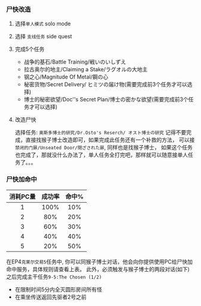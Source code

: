 
### 尸快改造
1. 选择`单人模式` solo mode
2. 选择 `支线任务` side quest
3. 完成5个任务
   
    * 战争的基石/Battle Training/戦いのいしずえ
    * 拉古奥尔的地主/Claiming a Stake/ラグオルの大地主
    * 钢之心/Magnitude Of Metal/鋼の心
    * 秘密货物/Secret Delivery/ ヒミツの届け物(需要完成前3个任务才可以选择)
    * 博士的秘密欲望/Doc''s Secret Plan/博士の密かな欲望(需要完成前3个任务才可以选择)

4. 改造尸快
   
   选择任务: `奥斯多博士的研究/Dr.Osto's Reserch/ オスト博士の研究`
   记得不要完成，直接找猴子博士改造即可，如果完成此任务还有一个补救的方法，
   可以接`禁闭的门扉/Unseated Door/閉ざされた扉`, 同样也是找猴子博士，
   如果这个任务也完成了，那就没什么办法了，单人任务全打完吧，那样就可以随意接单人任务了。。。
   

### 尸快加命中

|消耗PC量|成功率|命中%|
|:---:|:---:|:---:|
|1|100%|10%|
|2|80%|20%|
|3|60%|30%|
|4|40%|40%|
|5|20%|50%|

在EP4`克莱尔交易5`任务中, 你可以同猴子博士对话，他会向你提供使用PC给尸快加命中服务，具体规则请查看上表。
此外，必须触发与猴子博士的两段对话(如下)之后完成主干任务`9-5:The Chosen (1/2)`

* 在限制时间5分内全灭圆形房间所有怪
* 在乘坐传送返回先驱者2号之前